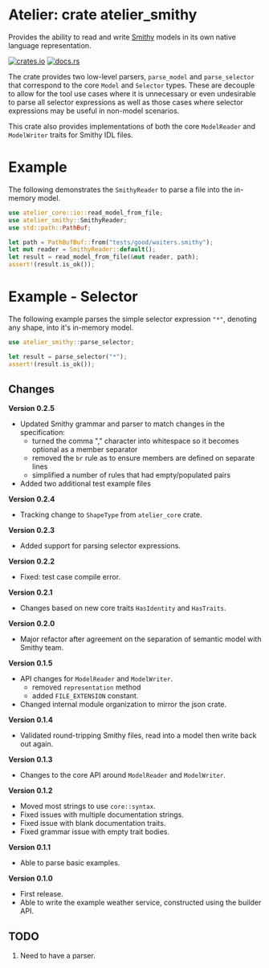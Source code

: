 # Atelier: crate atelier_smithy

Provides the ability to read and write [Smithy](https://github.com/awslabs/smithy) models in its own native language 
representation.

[![crates.io](https://img.shields.io/crates/v/atelier_smithy.svg)](https://crates.io/crates/atelier_smithy)
[![docs.rs](https://docs.rs/atelier_smithy/badge.svg)](https://docs.rs/atelier_smithy)

The crate provides two low-level parsers, `parse_model` and `parse_selector` that correspond to the
core `Model` and `Selector` types. These are decouple to allow for the tool use cases where it is
unnecessary or even undesirable to parse all selector expressions as well as those cases where
selector expressions may be useful in non-model scenarios. 

This crate also provides implementations of both the core `ModelReader` and `ModelWriter` traits
for Smithy IDL files.

# Example

The following demonstrates the `SmithyReader` to parse a file into the in-memory model.

```rust
use atelier_core::io::read_model_from_file;
use atelier_smithy::SmithyReader;
use std::path::PathBuf;

let path = PathBufBuf::from("tests/good/waiters.smithy");
let mut reader = SmithyReader::default();
let result = read_model_from_file(&mut reader, path);
assert!(result.is_ok());
```

# Example - Selector

The following example parses the simple selector expression `"*"`, denoting any shape, into it's
in-memory model.

```rust
use atelier_smithy::parse_selector;

let result = parse_selector("*");
assert!(result.is_ok());
```

## Changes

**Version 0.2.5**

* Updated Smithy grammar and parser to match changes in the specification:
  * turned the comma "," character into whitespace so it becomes optional as a member separator
  * removed the `br` rule as to ensure members are defined on separate lines
  * simplified a number of rules that had empty/populated pairs
* Added two additional test example files

**Version 0.2.4**

* Tracking change to `ShapeType` from `atelier_core` crate.

**Version 0.2.3**

* Added support for parsing selector expressions.

**Version 0.2.2**

* Fixed: test case compile error.

**Version 0.2.1**

* Changes based on new core traits `HasIdentity` and `HasTraits`.

**Version 0.2.0**

* Major refactor after agreement on the separation of semantic model with Smithy team.

**Version 0.1.5**

* API changes for `ModelReader` and `ModelWriter`.
  * removed `representation` method
  * added `FILE_EXTENSION` constant.
* Changed internal module organization to mirror the json crate.

**Version 0.1.4**

* Validated round-tripping Smithy files, read into a model then write back out again.

**Version 0.1.3**

* Changes to the core API around `ModelReader` and `ModelWriter`.

**Version 0.1.2**

* Moved most strings to use `core::syntax`.
* Fixed issues with multiple documentation strings.
* Fixed issue with blank documentation traits.
* Fixed grammar issue with empty trait bodies.

**Version 0.1.1**

* Able to parse basic examples.

**Version 0.1.0**

* First release.
* Able to write the example weather service, constructed using the builder API.

## TODO

1. Need to have a parser.
